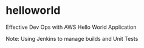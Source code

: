 # helloworld
Effective Dev Ops with AWS Hello World Application

Note: Using Jenkins to manage builds and Unit Tests
